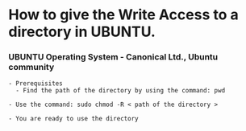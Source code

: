 # How to give the Write Access to a directory in UBUNTU.
 
### UBUNTU Operating System - Canonical Ltd., Ubuntu community

    - Prerequisites
      - Find the path of the directory by using the command: pwd

    - Use the command: sudo chmod -R < path of the directory >
	   
    - You are ready to use the directory

